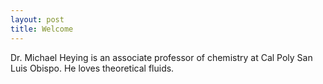 ```yaml
---
layout: post
title: Welcome
---
```

Dr. Michael Heying is an associate professor of chemistry at Cal Poly San Luis Obispo.  He loves theoretical fluids.

